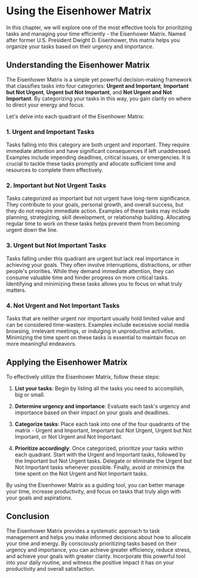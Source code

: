 # Using the Eisenhower Matrix

In this chapter, we will explore one of the most effective tools for prioritizing tasks and managing your time efficiently - the Eisenhower Matrix. Named after former U.S. President Dwight D. Eisenhower, this matrix helps you organize your tasks based on their urgency and importance.

## Understanding the Eisenhower Matrix

The Eisenhower Matrix is a simple yet powerful decision-making framework that classifies tasks into four categories: **Urgent and Important**, **Important but Not Urgent**, **Urgent but Not Important**, and **Not Urgent and Not Important**. By categorizing your tasks in this way, you gain clarity on where to direct your energy and focus.

Let's delve into each quadrant of the Eisenhower Matrix:

### 1\. Urgent and Important Tasks

Tasks falling into this category are both urgent and important. They require immediate attention and have significant consequences if left unaddressed. Examples include impending deadlines, critical issues, or emergencies. It is crucial to tackle these tasks promptly and allocate sufficient time and resources to complete them effectively.

### 2\. Important but Not Urgent Tasks

Tasks categorized as important but not urgent have long-term significance. They contribute to your goals, personal growth, and overall success, but they do not require immediate action. Examples of these tasks may include planning, strategizing, skill development, or relationship building. Allocating regular time to work on these tasks helps prevent them from becoming urgent down the line.

### 3\. Urgent but Not Important Tasks

Tasks falling under this quadrant are urgent but lack real importance in achieving your goals. They often involve interruptions, distractions, or other people's priorities. While they demand immediate attention, they can consume valuable time and hinder progress on more critical tasks. Identifying and minimizing these tasks allows you to focus on what truly matters.

### 4\. Not Urgent and Not Important Tasks

Tasks that are neither urgent nor important usually hold limited value and can be considered time-wasters. Examples include excessive social media browsing, irrelevant meetings, or indulging in unproductive activities. Minimizing the time spent on these tasks is essential to maintain focus on more meaningful endeavors.

## Applying the Eisenhower Matrix

To effectively utilize the Eisenhower Matrix, follow these steps:

1. **List your tasks**: Begin by listing all the tasks you need to accomplish, big or small.
    
2. **Determine urgency and importance**: Evaluate each task's urgency and importance based on their impact on your goals and deadlines.
    
3. **Categorize tasks**: Place each task into one of the four quadrants of the matrix - Urgent and Important, Important but Not Urgent, Urgent but Not Important, or Not Urgent and Not Important.
    
4. **Prioritize accordingly**: Once categorized, prioritize your tasks within each quadrant. Start with the Urgent and Important tasks, followed by the Important but Not Urgent tasks. Delegate or eliminate the Urgent but Not Important tasks whenever possible. Finally, avoid or minimize the time spent on the Not Urgent and Not Important tasks.
    

By using the Eisenhower Matrix as a guiding tool, you can better manage your time, increase productivity, and focus on tasks that truly align with your goals and aspirations.

## Conclusion

The Eisenhower Matrix provides a systematic approach to task management and helps you make informed decisions about how to allocate your time and energy. By consciously prioritizing tasks based on their urgency and importance, you can achieve greater efficiency, reduce stress, and achieve your goals with greater clarity. Incorporate this powerful tool into your daily routine, and witness the positive impact it has on your productivity and overall satisfaction.
